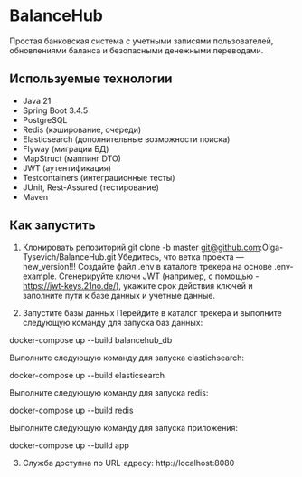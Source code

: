 # BalanceHub

Простая банковская система с учетными записями пользователей, обновлениями баланса и безопасными денежными переводами.

## Используемые технологии

- Java 21
- Spring Boot 3.4.5
- PostgreSQL
- Redis (кэширование, очереди)
- Elasticsearch (дополнительные возможности поиска)
- Flyway (миграции БД)
- MapStruct (маппинг DTO)
- JWT (аутентификация)
- Testcontainers (интеграционные тесты)
- JUnit, Rest-Assured (тестирование)
- Maven

## Как запустить
1. Клонировать репозиторий
   git clone -b master git@github.com:Olga-Tysevich/BalanceHub.git
   Убедитесь, что ветка проекта — new_version!!!
   Создайте файл .env в каталоге трекера на основе .env-example.
   Сгенерируйте ключи JWT (например, с помощью - https://jwt-keys.21no.de/), укажите срок действия ключей и заполните пути к базе данных и учетные данные.

2. Запустите базы данных
   Перейдите в каталог трекера и выполните следующую команду для запуска баз данных:

docker-compose up --build balancehub_db

Выполните следующую команду для запуска elastichsearch:

docker-compose up --build elasticsearch

Выполните следующую команду для запуска redis:

docker-compose up --build redis

Выполните следующую команду для запуска приложения:

docker-compose up --build app

3. Служба доступна по URL-адресу: http://localhost:8080
